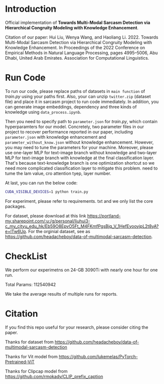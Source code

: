 # Introduction

Official implementation of **Towards Multi-Modal Sarcasm Detection via Hierarchical Congruity Modeling with Knowledge Enhancement**.

Citation of our paper:
Hui Liu, Wenya Wang, and Haoliang Li. 2022. Towards Multi-Modal Sarcasm Detection via Hierarchical Congruity Modeling with Knowledge Enhancement. In Proceedings of the 2022 Conference on Empirical Methods in Natural Language Processing, pages 4995–5006, Abu Dhabi, United Arab Emirates. Association for Computational Linguistics.

# Run Code

To run our code, please replace paths of datasets in `main function` of *train.py* using your paths first. Also, your can unzip `twitter.zip` (dataset file)  and place it in sarcasm project to run code immediately. In addition, you can generate image embeddings, dependency and three kinds of knowledge using `data_process.ipynb`.

Then you need to specify path to `parameter.json` for *train.py*,  which contain hyperparamters for our model.  Concretely, two parameter files in our project to recover performance reported in our paper, including `parameter.json` with knowledge enhancement and `parameter_without_know.json` without knowledge enhancement.  However, you may need to tune the parameters for your machine.  Moreover,  please use one-layer MLP for text-image branch without knowledge and  two-layer MLP for text-image branch with knowledge at the final classification layer. That's because text-knowledge branch is one optimization shortcut so we need more complicated classification layer to mitigate this problem. need to tume the lam value, cro attention tyep, layer number.

At last,  you can run the below code:

```bash
CUDA_VISIBLE_DEVICES=1 python train.py
```



For experiment, please refer to requirements. txt and we only list the core packages.

For dataset,  please download at this link https://portland-my.sharepoint.com/:u:/g/personal/liuhui3-c_my_cityu_edu_hk/Eb59O8EpvO5Ft_M4FKmfPgsBjq_V_1HefEyooyjpL2t8yA?e=lTw6Up. For the orginial dataset, see as https://github.com/headacheboy/data-of-multimodal-sarcasm-detection.

# CheckList 

We perform our experimetns on 24-GB 3090Ti with nearly one hour for one run.

Total Params: 112540942

We take the average results of  multiple runs for reports.

# Citation

If you find this repo useful for your research, please consider citing the paper.

Thanks for dataset from https://github.com/headacheboy/data-of-multimodal-sarcasm-detection

Thanks for Vit model from https://github.com/lukemelas/PyTorch-Pretrained-ViT

Thanks for Clipcap model from https://github.com/rmokady/CLIP_prefix_caption


